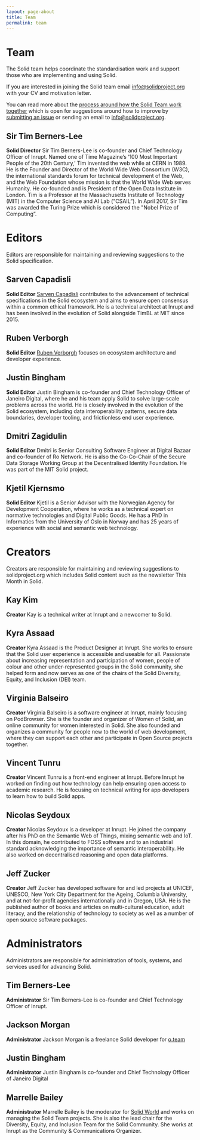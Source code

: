 ```yaml
---
layout: page-about
title: Team
permalink: team
---
```


# Team

The Solid team helps coordinate the standardisation work and support those who are implementing and using Solid.

If you are interested in joining the Solid team email info@solidproject.org with your CV and motivation letter.

You can read more about the [process around how the Solid Team work together](https://github.com/solid/process) which is open for suggestions around how to improve by [submitting an issue](https://github.com/solid/process/issues) or sending an email to info@solidproject.org.

## Sir Tim Berners-Lee
**Solid Director**
Sir Tim Berners-Lee is co-founder and Chief Technology Officer of Inrupt. Named one of Time Magazine’s ‘100 Most Important People of the 20th Century,’ Tim invented the web while at CERN in 1989. He is the Founder and Director of the World Wide Web Consortium (W3C), the international standards forum for technical development of the Web, and the Web Foundation whose mission is that the World Wide Web serves Humanity. He co-founded and is President of the Open Data Institute in London. Tim is a Professor at the Massachusetts Institute of Technology (MIT) in the Computer Science and AI Lab ("CSAIL”). In April 2017, Sir Tim was awarded the Turing Prize which is considered the "Nobel Prize of Computing”.

# Editors
Editors are responsible for maintaining and reviewing suggestions to the Solid specification.  

## Sarven Capadisli
**Solid Editor**
[Sarven Capadisli](https://csarven.ca/#i) contributes to the advancement of technical specifications in the Solid ecosystem and aims to ensure open consensus within a common ethical framework. He is a technical architect at Inrupt and has been involved in the evolution of Solid alongside TimBL at MIT since 2015.

## Ruben Verborgh
**Solid Editor**
[Ruben Verborgh](https://ruben.verborgh.org/) focuses on ecosystem architecture and developer experience.

## Justin Bingham
**Solid Editor**
Justin Bingham is co-founder and Chief Technology Officer of Janeiro Digital, where he and his team apply Solid to solve large-scale problems across the world. He is closely involved in the evolution of the Solid ecosystem, including data interoperability patterns, secure data boundaries, developer tooling, and frictionless end user experience.

## Dmitri Zagidulin
**Solid Editor**
Dmitri is Senior Consulting Software Engineer at Digital Bazaar and co-founder of Ro Network. He is also the Co-Co-Chair of the Secure Data Storage Working Group at the Decentralised Identity Foundation. He was part of the MIT Solid project.

## Kjetil Kjernsmo
**Solid Editor**
Kjetil is a Senior Advisor with the Norwegian Agency for Development Cooperation, where he works as a technical expert on normative technologies and Digital Public Goods. He has a PhD in Informatics from the University of Oslo in Norway and has 25 years of experience with social and semantic web technology.

# Creators
Creators are responsible for maintaining and reviewing suggestions to solidproject.org which includes Solid content such as the newsletter This Month in Solid.

## Kay Kim
**Creator**
Kay is a technical writer at Inrupt and a newcomer to Solid.

## Kyra Assaad
**Creator**
Kyra Assaad is the Product Designer at Inrupt. She works to ensure that the Solid user experience is accessible and useable for all. Passionate about increasing representation and participation of women, people of colour and other under-represented groups in the Solid community, she helped form and now serves as one of the chairs of the Solid Diversity, Equity, and Inclusion (DEI) team.

## Virginia Balseiro
**Creator**
Virginia Balseiro is a software engineer at Inrupt, mainly focusing on PodBrowser. She is the founder and organizer of Women of Solid, an online community for women interested in Solid. She also founded and organizes a community for people new to the world of web development, where they can support each other and participate in Open Source projects together.

## Vincent Tunru
**Creator**
Vincent Tunru is a front-end engineer at Inrupt. Before Inrupt he worked on finding out how technology can help ensuring open access to academic research. He is focusing on technical writing for app developers to learn how to build Solid apps.

## Nicolas Seydoux
**Creator**
Nicolas Seydoux is a developer at Inrupt. He joined the company after his PhD on the Semantic Web of Things, mixing semantic web and IoT. In this domain, he contributed to FOSS software and to an industrial standard acknowledging the importance of semantic interoperability. He also worked on decentralised reasoning and open data platforms.

## Jeff Zucker
**Creator**
Jeff Zucker has developed software for and led projects at UNICEF, UNESCO, New York City Department for the Ageing, Columbia University, and at not-for-profit agencies internationally and in Oregon, USA.  He is the published author of books and articles on multi-cultural education, adult literacy, and the relationship of technology to society as well as a number of open source software packages. 

# Administrators
Administrators are responsible for administration of tools, systems, and services used for advancing Solid.

## Tim Berners-Lee
**Administrator**
Sir Tim Berners-Lee is co-founder and Chief Technology Officer of Inrupt.

## Jackson Morgan
**Administrator**
Jackson Morgan is a freelance Solid developer for [o.team](https://o.team)

## Justin Bingham
**Administrator**
Justin Bingham is co-founder and Chief Technology Officer of Janeiro Digital

## Marrelle Bailey 
**Administrator**
Marrelle Bailey is the moderator for [Solid World](https://vimeo.com/solidworld) and works on managing the Solid Team projects. She is also the lead chair for the Diversity, Equity, and Inclusion Team for the Solid Community. She works at Inrupt as the Community & Communications Organizer.
